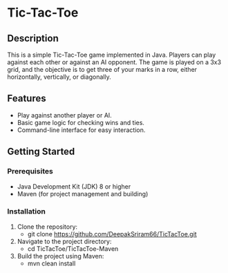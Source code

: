 # Tic-Tac-Toe

## Description

This is a simple Tic-Tac-Toe game implemented in Java. Players can play against each other or against an AI opponent. The game is played on a 3x3 grid, and the objective is to get three of your marks in a row, either horizontally, vertically, or diagonally.

## Features

- Play against another player or AI.
- Basic game logic for checking wins and ties.
- Command-line interface for easy interaction.

## Getting Started

### Prerequisites

- Java Development Kit (JDK) 8 or higher
- Maven (for project management and building)

### Installation

1. Clone the repository:
   - git clone https://github.com/DeepakSriram66/TicTacToe.git
2. Navigate to the project directory:
   - cd TicTacToe/TicTacToe-Maven
3. Build the project using Maven:
   - mvn clean install
